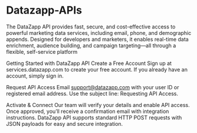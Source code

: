 # Datazapp-APIs
The DataZapp API provides fast, secure, and cost-effective access to powerful marketing data services, including email, phone, and demographic appends. Designed for developers and marketers, it enables real-time data enrichment, audience building, and campaign targeting—all through a flexible, self-service platform

Getting Started with DataZapp API
Create a Free Account
Sign up at services.datazapp.com to create your free account. If you already have an account, simply sign in.

Request API Access
Email support@datazapp.com with your user ID or registered email address.
Use the subject line: Requesting API Access.

Activate & Connect
Our team will verify your details and enable API access.
Once approved, you’ll receive a confirmation email with integration instructions.
DataZapp API supports standard HTTP POST requests with JSON payloads for easy and secure integration.
